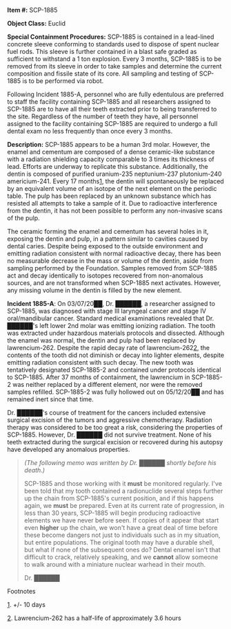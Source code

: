   
**Item #:** SCP-1885

**Object Class:** Euclid

**Special Containment Procedures:** SCP-1885 is contained in a lead-lined concrete sleeve conforming to standards used to dispose of spent nuclear fuel rods. This sleeve is further contained in a blast safe graded as sufficient to withstand a 1 ton explosion. Every 3 months, SCP-1885 is to be removed from its sleeve in order to take samples and determine the current composition and fissile state of its core. All sampling and testing of SCP-1885 is to be performed via robot.

Following Incident 1885-A, personnel who are fully edentulous are preferred to staff the facility containing SCP-1885 and all researchers assigned to SCP-1885 are to have all their teeth extracted prior to being transferred to the site. Regardless of the number of teeth they have, all personnel assigned to the facility containing SCP-1885 are required to undergo a full dental exam no less frequently than once every 3 months.

**Description:** SCP-1885 appears to be a human 3rd molar. However, the enamel and cementum are composed of a dense ceramic-like substance with a radiation shielding capacity comparable to 3 times its thickness of lead. Efforts are underway to replicate this substance. Additionally, the dentin is composed of purified uranium-235 neptunium-237 plutonium-240 americium-241. Every 17 months[1](javascript:;), the dentin will spontaneously be replaced by an equivalent volume of an isotope of the next element on the periodic table. The pulp has been replaced by an unknown substance which has resisted all attempts to take a sample of it. Due to radioactive interference from the dentin, it has not been possible to perform any non-invasive scans of the pulp.

The ceramic forming the enamel and cementum has several holes in it, exposing the dentin and pulp, in a pattern similar to cavities caused by dental caries. Despite being exposed to the outside environment and emitting radiation consistent with normal radioactive decay, there has been no measurable decrease in the mass or volume of the dentin, aside from sampling performed by the Foundation. Samples removed from SCP-1885 act and decay identically to isotopes recovered from non-anomalous sources, and are not transformed when SCP-1885 next activates. However, any missing volume in the dentin is filled by the new element.

**Incident 1885-A**: On 03/07/20██, Dr. ██████, a researcher assigned to SCP-1885, was diagnosed with stage III laryngeal cancer and stage IV oral/mandibular cancer. Standard medical examinations revealed that Dr. ██████'s left lower 2nd molar was emitting ionizing radiation. The tooth was extracted under hazardous materials protocols and dissected. Although the enamel was normal, the dentin and pulp had been replaced by lawrencium-262. Despite the rapid decay rate of lawrencium-262[2](javascript:;), the contents of the tooth did not diminish or decay into lighter elements, despite emitting radiation consistent with such decay. The new tooth was tentatively designated SCP-1885-2 and contained under protocols identical to SCP-1885. After 37 months of containment, the lawrencium in SCP-1885-2 was neither replaced by a different element, nor were the removed samples refilled. SCP-1885-2 was fully hollowed out on 05/12/20██ and has remained inert since that time.

Dr. ██████'s course of treatment for the cancers included extensive surgical excision of the tumors and aggressive chemotherapy. Radiation therapy was considered to be too great a risk, considering the properties of SCP-1885. However, Dr. ██████ did not survive treatment. None of his teeth extracted during the surgical excision or recovered during his autopsy have developed any anomalous properties.

> _(The following memo was written by Dr. ██████ shortly before his death.)_
> 
> SCP-1885 and those working with it **must** be monitored regularly. I've been told that my tooth contained a radionuclide several steps further up the chain from SCP-1885's current position, and if this happens again, we **must** be prepared. Even at its current rate of progression, in less than 30 years, SCP-1885 will begin producing radioactive elements we have never before seen. If copies of it appear that start even **higher** up the chain, we won't have a great deal of time before these become dangers not just to individuals such as in my situation, but entire populations. The original tooth may have a durable shell, but what if none of the subsequent ones do? Dental enamel isn't that difficult to crack, relatively speaking, and we **cannot** allow someone to walk around with a miniature nuclear warhead in their mouth.
> 
> Dr. ██████

Footnotes

[1](javascript:;). +/- 10 days

[2](javascript:;). Lawrencium-262 has a half-life of approximately 3.6 hours